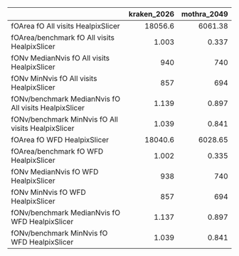 |                                                       |   kraken_2026 |   mothra_2049 |
|:------------------------------------------------------|--------------:|--------------:|
| fOArea fO All visits HealpixSlicer                    |     18056.6   |      6061.38  |
| fOArea/benchmark fO All visits HealpixSlicer          |         1.003 |         0.337 |
| fONv MedianNvis fO All visits HealpixSlicer           |       940     |       740     |
| fONv MinNvis fO All visits HealpixSlicer              |       857     |       694     |
| fONv/benchmark MedianNvis fO All visits HealpixSlicer |         1.139 |         0.897 |
| fONv/benchmark MinNvis fO All visits HealpixSlicer    |         1.039 |         0.841 |
| fOArea fO WFD HealpixSlicer                           |     18040.6   |      6028.65  |
| fOArea/benchmark fO WFD HealpixSlicer                 |         1.002 |         0.335 |
| fONv MedianNvis fO WFD HealpixSlicer                  |       938     |       740     |
| fONv MinNvis fO WFD HealpixSlicer                     |       857     |       694     |
| fONv/benchmark MedianNvis fO WFD HealpixSlicer        |         1.137 |         0.897 |
| fONv/benchmark MinNvis fO WFD HealpixSlicer           |         1.039 |         0.841 |
